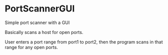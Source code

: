 # PortScannerGUI
Simple port scanner with a GUI

Basically scans a host for open ports.

User enters a port range from port1 to port2, then the program scans in that range for any open ports.

